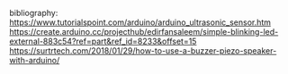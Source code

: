 bibliography:
https://www.tutorialspoint.com/arduino/arduino_ultrasonic_sensor.htm
https://create.arduino.cc/projecthub/edirfansaleem/simple-blinking-led-external-883c54?ref=part&ref_id=8233&offset=15
https://surtrtech.com/2018/01/29/how-to-use-a-buzzer-piezo-speaker-with-arduino/

